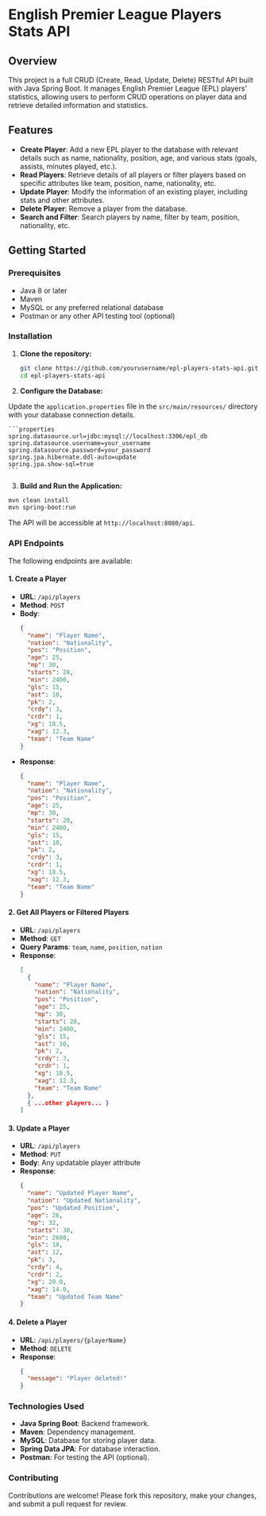 # English Premier League Players Stats API

## Overview

This project is a full CRUD (Create, Read, Update, Delete) RESTful API built with Java Spring Boot. It manages English Premier League (EPL) players' statistics, allowing users to perform CRUD operations on player data and retrieve detailed information and statistics.

## Features

- **Create Player**: Add a new EPL player to the database with relevant details such as name, nationality, position, age, and various stats (goals, assists, minutes played, etc.).
- **Read Players**: Retrieve details of all players or filter players based on specific attributes like team, position, name, nationality, etc.
- **Update Player**: Modify the information of an existing player, including stats and other attributes.
- **Delete Player**: Remove a player from the database.
- **Search and Filter**: Search players by name, filter by team, position, nationality, etc.

## Getting Started

### Prerequisites

- Java 8 or later
- Maven
- MySQL or any preferred relational database
- Postman or any other API testing tool (optional)

### Installation

1. **Clone the repository:**

   ```bash
   git clone https://github.com/yourusername/epl-players-stats-api.git
   cd epl-players-stats-api
   ```


2. **Configure the Database:**

Update the `application.properties` file in the `src/main/resources/` directory with your database connection details.

    ```properties
    spring.datasource.url=jdbc:mysql://localhost:3306/epl_db
    spring.datasource.username=your_username
    spring.datasource.password=your_password
    spring.jpa.hibernate.ddl-auto=update
    spring.jpa.show-sql=true
    ```

3. **Build and Run the Application:**

```bash
mvn clean install
mvn spring-boot:run
```

The API will be accessible at `http://localhost:8080/api`.

### API Endpoints

The following endpoints are available:

#### 1. Create a Player

   - **URL**: `/api/players`
   - **Method**: `POST`
   - **Body**:
     ```json
     {
       "name": "Player Name",
       "nation": "Nationality",
       "pos": "Position",
       "age": 25,
       "mp": 30,
       "starts": 28,
       "min": 2400,
       "gls": 15,
       "ast": 10,
       "pk": 2,
       "crdy": 3,
       "crdr": 1,
       "xg": 18.5,
       "xag": 12.3,
       "team": "Team Name"
     }
     ```
   - **Response**:
     ```json
     {
       "name": "Player Name",
       "nation": "Nationality",
       "pos": "Position",
       "age": 25,
       "mp": 30,
       "starts": 28,
       "min": 2400,
       "gls": 15,
       "ast": 10,
       "pk": 2,
       "crdy": 3,
       "crdr": 1,
       "xg": 18.5,
       "xag": 12.3,
       "team": "Team Name"
     }
     ```

#### 2. Get All Players or Filtered Players

   - **URL**: `/api/players`
   - **Method**: `GET`
   - **Query Params**: `team`, `name`, `position`, `nation`
   - **Response**:
     ```json
     [
       {
         "name": "Player Name",
         "nation": "Nationality",
         "pos": "Position",
         "age": 25,
         "mp": 30,
         "starts": 28,
         "min": 2400,
         "gls": 15,
         "ast": 10,
         "pk": 2,
         "crdy": 3,
         "crdr": 1,
         "xg": 18.5,
         "xag": 12.3,
         "team": "Team Name"
       },
       { ...other players... }
     ]
     ```

#### 3. Update a Player

   - **URL**: `/api/players`
   - **Method**: `PUT`
   - **Body**: Any updatable player attribute
   - **Response**:
     ```json
     {
       "name": "Updated Player Name",
       "nation": "Updated Nationality",
       "pos": "Updated Position",
       "age": 26,
       "mp": 32,
       "starts": 30,
       "min": 2600,
       "gls": 18,
       "ast": 12,
       "pk": 3,
       "crdy": 4,
       "crdr": 2,
       "xg": 20.0,
       "xag": 14.0,
       "team": "Updated Team Name"
     }
     ```

#### 4. Delete a Player

   - **URL**: `/api/players/{playerName}`
   - **Method**: `DELETE`
   - **Response**:
     ```json
     {
       "message": "Player deleted!"
     }
     ```

### Technologies Used

- **Java Spring Boot**: Backend framework.
- **Maven**: Dependency management.
- **MySQL**: Database for storing player data.
- **Spring Data JPA**: For database interaction.
- **Postman**: For testing the API (optional).

### Contributing

Contributions are welcome! Please fork this repository, make your changes, and submit a pull request for review.



